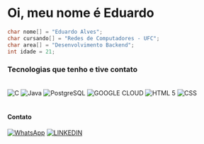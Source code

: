 # Oi, meu nome é Eduardo </h3>
```c
char nome[] = "Eduardo Alves";
char cursando[] = "Redes de Computadores - UFC";
char area[] = "Desenvolvimento Backend";
int idade = 21;
```

<h3>Tecnologias que tenho e tive contato</h3>
<div style="display inline_block"><br/>
  <img align="center" alt="C" src="https://img.shields.io/badge/C-00599C?style=for-the-badge&logo=c&logoColor=white"/>
  <img align="center" alt="Java" src="https://img.shields.io/badge/Java-ED8B00?style=for-the-badge&logo=openjdk&logoColor=white"/>
  <img align="center" alt="PostgreSQL" src="https://img.shields.io/badge/PostgreSQL-316192?style=for-the-badge&logo=postgresql&logoColor=white"/>
  <img align="center" alt="GOOGLE CLOUD" src="https://img.shields.io/badge/GoogleCloud-%234285F4.svg?style=for-the-badge&logo=google-cloud&logoColor=white"/>
  <img align="center" alt="HTML 5" src="https://img.shields.io/badge/HTML5-E34F26?style=for-the-badge&logo=html5&logoColor=white"/>
  <img align="center" alt="CSS" src="https://img.shields.io/badge/CSS3-1572B6?style=for-the-badge&logo=css3&logoColor=white"/>
  
</div>
<br/>

<h4>Contato</h4>

[![WhatsApp](https://img.shields.io/badge/WhatsApp-25D366?style=for-the-badge&logo=whatsapp&logoColor=white)](https://api.whatsapp.com/send?phone=5588997090330)
[![LINKEDIN](https://img.shields.io/badge/LinkedIn-0077B5?style=for-the-badge&logo=linkedin&logoColor=white)](https://www.linkedin.com/in/eduardo-alves-159212272/)
